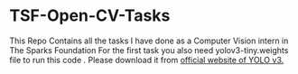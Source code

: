 # TSF-Open-CV-Tasks
This Repo Contains all the tasks I have done as a Computer Vision intern in The Sparks Foundation
For the first task you also need yolov3-tiny.weights file to run this code . Please download it from <a href="https://pjreddie.com/darknet/yolo/"> official website of YOLO v3. </a>

